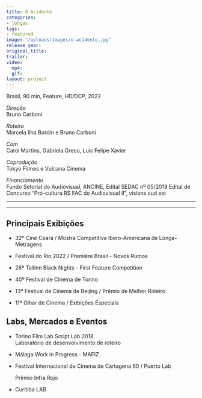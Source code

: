 ```yaml
---
title: O Acidente
categories:
- longas
tags:
- featured
image: "/uploads/images/o-acidente.jpg"
release_year: 
original_title: 
trailer: 
video:
  mp4: 
  gif: 
layout: project
---
```


Brasil, 90 min, Feature, HD/DCP, 2022

_Direção_  
Bruno Carboni

_Roteiro_  
Marcela Ilha Bordin e Bruno Carboni

_Com_  
Carol Martins, Gabriela Greco, Luis Felipe Xavier

_Coprodução_  
Tokyo Filmes e Vulcana Cinema

_Financiamento_  
Fundo Setorial do Audiovisual, ANCINE, Edital SEDAC nº 05/2019 Edital de Concurso “Pró-cultura RS FAC do Audiovisual II”, visions sud est

***

***

## Principais Exibições

* 32º Cine Ceará / Mostra Competitiva Ibero-Americana de Longa-Metragens

* Festival do Rio 2022 / Première Brasil - Novos Rumos
* 26º Tallinn Black Nights - First Feature Competition
* 40º Festival de Cinema de Torino
* 13º Festival de Cinema de Beijing / Prêmio de Melhor Roteiro
* 11º Olhar de Cinema / Exibições Especiais

## Labs, Mercados e Eventos

* Torino Film Lab Script Lab 2018  
  Laboratório de desenvolvimento de roteiro
* Málaga Work in Progress - MAFIZ
* Festival Internacional de Cinema de Cartagena 60 / Puerto Lab

  Prêmio Infra Rojo
* Curitiba LAB